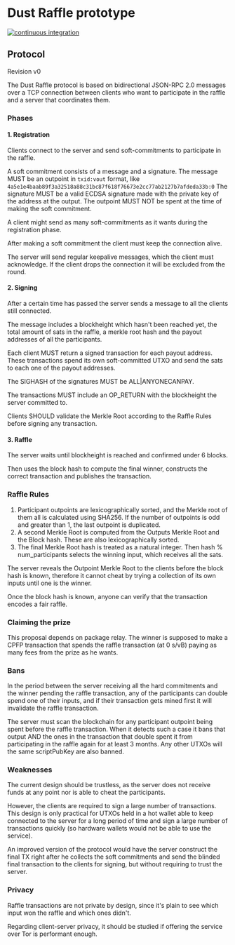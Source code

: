 # Dust Raffle prototype

[![continuous integration](https://github.com/BcnBitcoinOnly/dust-raffle/actions/workflows/test.yml/badge.svg)](https://github.com/BcnBitcoinOnly/dust-raffle/actions/workflows/test.yml)

## Protocol

Revision v0

The Dust Raffle protocol is based on bidirectional JSON-RPC 2.0 messages over a TCP connection
between clients who want to participate in the raffle and a server that coordinates them.

### Phases

#### 1. Registration

Clients connect to the server and send soft-commitments to participate in the raffle.

A soft commitment consists of a message and a signature.
The message MUST be an outpoint in `txid:vout` format, like `4a5e1e4baab89f3a32518a88c31bc87f618f76673e2cc77ab2127b7afdeda33b:0`
The signature MUST be a valid ECDSA signature made with the private key of the address at the output.
The outpoint MUST NOT be spent at the time of making the soft commitment.

A client might send as many soft-commitments as it wants during the registration phase.

After making a soft commitment the client must keep the connection alive.

The server will send regular keepalive messages, which the client must acknowledge.
If the client drops the connection it will be excluded from the round.


#### 2. Signing

After a certain time has passed the server sends a message to all the clients still connected.

The message includes a blockheight which hasn't been reached yet, the total amount of sats in the raffle,
a merkle root hash and the payout addresses of all the participants.

Each client MUST return a signed transaction for each payout address.
These transactions spend its own soft-committed UTXO and send the sats to each one of the payout addresses.

The SIGHASH of the signatures MUST be ALL|ANYONECANPAY.

The transactions MUST include an OP_RETURN with the blockheight the server committed to.

Clients SHOULD validate the Merkle Root according to the Raffle Rules before signing any transaction.


#### 3. Raffle

The server waits until blockheight is reached and confirmed under 6 blocks.

Then uses the block hash to compute the final winner, constructs the correct transaction
and publishes the transaction.

### Raffle Rules

1. Participant outpoints are lexicographically sorted, and the Merkle root of them all
   is calculated using SHA256. If the number of outpoints is odd and greater than 1, the last outpoint is duplicated.
2. A second Merkle Root is computed from the Outputs Merkle Root and the Block hash. These are also
   lexicographically sorted.
3. The final Merkle Root hash is treated as a natural integer. Then hash % num_participants selects the winning input,
   which receives all the sats.

The server reveals the Outpoint Merkle Root to the clients before the block hash is known, therefore it cannot cheat
by trying a collection of its own inputs until one is the winner.

Once the block hash is known, anyone can verify that the transaction encodes a fair raffle.


### Claiming the prize

This proposal depends on package relay. The winner is supposed to make a CPFP transaction that
spends the raffle transaction (at 0 s/vB) paying as many fees from the prize as he wants.


### Bans

In the period between the server receiving all the hard commitments and the winner pending the raffle transaction, any of the
participants can double spend one of their inputs, and if their transaction gets mined first it will invalidate
the raffle transaction.

The server must scan the blockchain for any participant outpoint being spent before the raffle transaction.
When it detects such a case it bans that output AND the ones in the transaction that double spent it from
participating in the raffle again for at least 3 months. Any other UTXOs will the same scriptPubKey are also banned.


### Weaknesses

The current design should be trustless, as the server does not receive funds at any point nor is
able to cheat the participants.

However, the clients are required to sign a large number of transactions. This design is only practical for
UTXOs held in a hot wallet able to keep connected to the server for a long period of time and sign a large
number of transactions quickly (so hardware wallets would not be able to use the service).

An improved version of the protocol would have the server construct the final TX right after he collects the soft
commitments and send the blinded final transaction to the clients for signing, but without requiring to trust the server.

### Privacy

Raffle transactions are not private by design, since it's plain to see which input won the raffle and which ones didn't.

Regarding client-server privacy, it should be studied if offering the service over Tor is performant enough.
